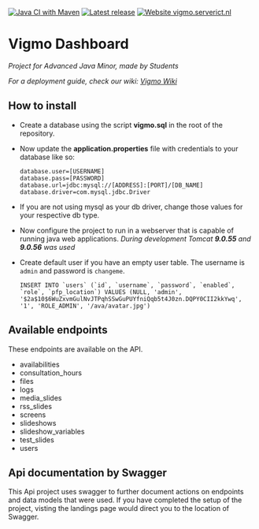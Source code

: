 [![Java CI with Maven](https://github.com/NHL-S-Vigmo/Api/actions/workflows/maven.yml/badge.svg)](https://github.com/NHL-S-Vigmo/Api/actions/workflows/maven.yml)
[![Latest release](https://badgen.net/github/release/NHL-S-Vigmo/Api)](https://github.com/NHL-S-Vigmo/Api/releases)
[![Website vigmo.serverict.nl](https://img.shields.io/website-up-down-green-red/https/vigmo.serverict.nl.svg)](https://vigmo.serverict.nl/)

# Vigmo Dashboard
*Project for Advanced Java Minor, made by Students*  

_For a deployment guide, check our wiki: [Vigmo Wiki](https://github.com/NHL-S-Vigmo/docs/wiki)_

## How to install
* Create a database using the script **vigmo.sql** in the root of the repository.
* Now update the **application.properties** file with credentials to your database like so: 
    ```properties
    database.user=[USERNAME]
    database.pass=[PASSWORD]
    database.url=jdbc:mysql://[ADDRESS]:[PORT]/[DB_NAME]
    database.driver=com.mysql.jdbc.Driver
    ```
* If you are not using mysql as your db driver, change those values for your respective db type.
* Now configure the project to run in a webserver that is capable of running java web applications. *During development Tomcat **9.0.55** and **9.0.56** was used*

* Create default user if you have an empty user table. The username is `admin` and password is `changeme`.
    ```mysql
    INSERT INTO `users` (`id`, `username`, `password`, `enabled`, `role`, `pfp_location`) VALUES (NULL, 'admin', '$2a$10$6WuZxvmGulNvJTPqhSSwGuPUYfniQqb5t4J0zn.DQPY0CII2kkYwq', '1', 'ROLE_ADMIN', '/ava/avatar.jpg')
    ```

## Available endpoints
These endpoints are available on the API.

* availabilities
* consultation_hours
* files
* logs
* media_slides
* rss_slides
* screens
* slideshows
* slideshow_variables
* test_slides
* users

## Api documentation by Swagger
This Api project uses swagger to further document actions on endpoints and data models that were used.
If you have completed the setup of the project, visting the landings page would direct you to the location of Swagger.

